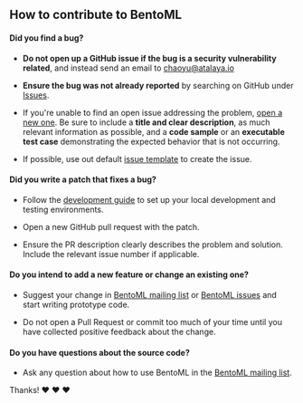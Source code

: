 ## How to contribute to BentoML

#### **Did you find a bug?**

* **Do not open up a GitHub issue if the bug is a security vulnerability
  related**, and instead send an email to chaoyu@atalaya.io

* **Ensure the bug was not already reported** by searching on GitHub under
[Issues](https://github.com/bentoml/bentoml/issues).

* If you're unable to find an open issue addressing the problem,
[open a new one](https://github.com/bentoml/bentoml/issues/new). Be sure to
include a **title and clear description**, as much relevant information as
possible, and a **code sample** or an **executable test case** demonstrating
the expected behavior that is not occurring.

* If possible, use out default [issue template](https://github.com/bentoml/bentoml/blob/master/.github/ISSUE_TEMPLATE.md)
to create the issue.

#### **Did you write a patch that fixes a bug?**

* Follow the [development guide](https://github.com/bentoml/BentoML/blob/master/DEVELOPMENT.md)
to set up your local development and testing environments.

* Open a new GitHub pull request with the patch.

* Ensure the PR description clearly describes the problem and solution. Include
  the relevant issue number if applicable.

#### **Do you intend to add a new feature or change an existing one?**

* Suggest your change in [BentoML mailing
list](https://groups.google.com/forum/#!forum/bentoml)
  or [BentoML issues](https://github.com/bentoml/bentoml/issues) and start
  writing prototype code.

* Do not open a Pull Request or commit too much of your time until you have
  collected positive feedback about the change.

#### **Do you have questions about the source code?**

* Ask any question about how to use BentoML in the
  [BentoML mailing list](https://groups.google.com/forum/#!forum/bentoml).

Thanks! :heart: :heart: :heart:
